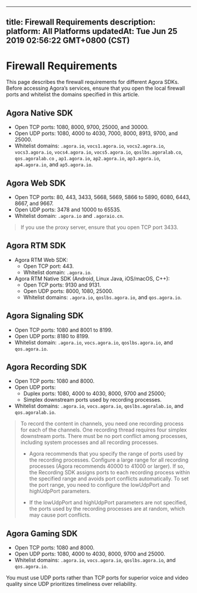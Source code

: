 
---
title: Firewall Requirements
description: 
platform: All Platforms
updatedAt: Tue Jun 25 2019 02:56:22 GMT+0800 (CST)
---
# Firewall Requirements
This page describes the firewall requirements for different Agora SDKs. Before accessing Agora’s services, ensure that you open the local firewall ports and whitelist the domains specified in this article.

## Agora Native SDK

-   Open TCP ports: 1080, 8000, 9700, 25000, and 30000.
-   Open UDP ports: 1080, 4000 to 4030, 7000, 8000, 8913, 9700, and 25000.
-   Whitelist domains: `.agora.io`, `vocs1.agora.io`, `vocs2.agora.io`, `vocs3.agora.io`, `vocs4.agora.io`, `vocs5.agora.io`, `qoslbs.agoralab.co`, `qos.agoralab.co` , `ap1.agora.io`, `ap2.agora.io`, `ap3.agora.io`, `ap4.agora.io`, and `ap5.agora.io`.


## Agora Web SDK

-   Open TCP ports: 80, 443, 3433, 5668, 5669, 5866 to 5890, 6080, 6443, 8667, and 9667.
-   Open UDP ports: 3478 and 10000 to 65535.
-   Whitelist domain: `.agora.io` and `.agoraio.cn`.

> If you use the proxy server, ensure that you open TCP port 3433.

## Agora RTM SDK

- Agora RTM Web SDK:
  - Open TCP port: 443.
  - Whitelist domain: `.agora.io`.
- Agora RTM Native SDK (Android, Linux Java, iOS/macOS, C++):
  - Open TCP ports: 9130 and 9131.
  - Open UDP ports: 8000, 1080, 25000. 
  - Whitelist domains: `.agora.io`, `qoslbs.agora.io`, and `qos.agora.io`. 


## Agora Signaling SDK

-   Open TCP ports: 1080 and 8001 to 8199.
-   Open UDP ports: 8180 to 8199.
-   Whitelist domain: `.agora.io`, `vocs.agora.io`, `qoslbs.agora.io`, and `qos.agora.io`.


## Agora Recording SDK

-   Open TCP ports: 1080 and 8000.
-   Open UDP ports:
    -   Duplex ports: 1080, 4000 to 4030, 8000, 9700 and 25000;
    -   Simplex downstream ports used by recording processes.
-   Whitelist domains: `.agora.io`, `vocs.agora.io`, `qoslbs.agoralab.io`, and `qos.agoralab.io`.

> To record the content in channels, you need one recording process for each of the channels. One recording thread requires four simplex downstream ports. There must be no port conflict among processes, including system processes and all recording processes.
> 
> -   Agora recommends that you specify the range of ports used by the recording processes. Configure a large range for all recording processes \(Agora recommends 40000 to 41000 or larger\). If so, the Recording SDK assigns ports to each recording process within the specified range and avoids port conflicts automatically. To set the port range, you need to configure the lowUdpPort and highUdpPort parameters.
> 
> -   If the lowUdpPort and highUdpPort parameters are not specified, the ports used by the recording processes are at random, which may cause port conflicts.


## Agora Gaming SDK

-   Open TCP ports: 1080 and 8000.
-   Open UDP ports: 1080, 4000 to 4030, 8000, 9700 and 25000.
-   Whitelist domains: `.agora.io`, `vocs.agora.io`, `qoslbs.agora.io`, and `qos.agora.io`.

You must use UDP ports rather than TCP ports for superior voice and video quality since UDP prioritizes timeliness over reliability.



